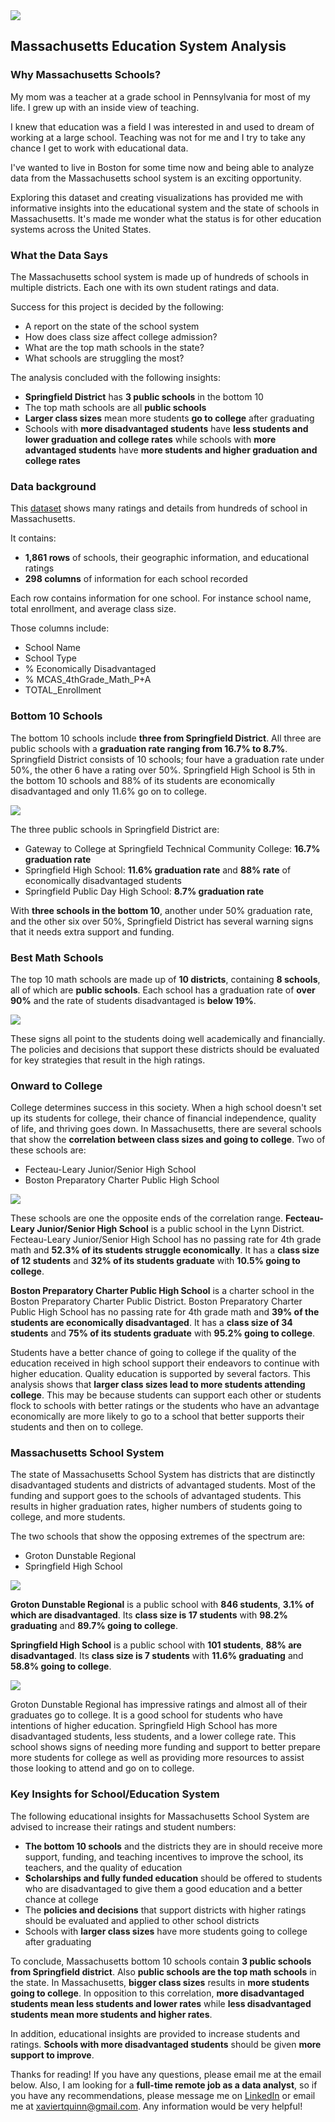 <img src="images/Massachusetts_CaseStudy.png?raw=true"/>

## Massachusetts Education System Analysis

### Why Massachusetts Schools?

My mom was a teacher at a grade school in Pennsylvania for most of my life. I grew up with an inside view of teaching.

I knew that education was a field I was interested in and used to dream of working at a large school. Teaching was not for me and I try to take any chance I get to work with educational data.

I've wanted to live in Boston for some time now and being able to analyze data from the Massachusetts school system is an exciting opportunity.

Exploring this dataset and creating visualizations has provided me with informative insights into the educational system and the state of schools in Massachusetts. It's made me wonder what the status is for other education systems across the United States.

### What the Data Says

The Massachusetts school system is made up of hundreds of schools in multiple districts. Each one with its own student ratings and data. 

Success for this project is decided by the following:
<ul>
  <li>A report on the state of the school system</li>
  <li>How does class size affect college admission?</li>
  <li>What are the top math schools in the state?</li>
  <li>What schools are struggling the most?</li>
</ul>

The analysis concluded with the following insights:
<ul>
  <li><strong>Springfield District</strong> has <strong>3 public schools</strong> in the bottom 10</li>
  <li>The top math schools are all <strong>public schools</strong></li>
  <li><strong>Larger class sizes</strong> mean more students <strong>go to college</strong> after graduating</li>
  <li>Schools with <strong>more disadvantaged students</strong> have <strong>less students and lower graduation and college rates</strong> while schools with <strong>more advantaged students</strong> have <strong>more students and higher graduation and college rates</strong></li>
</ul>

### Data background 

This [dataset](https://www.kaggle.com/datasets/ndalziel/massachusetts-public-schools-data) shows many ratings and details from hundreds of school in Massachusetts.

It contains:

<ul>
  <li><strong>1,861 rows</strong> of schools, their geographic information, and educational ratings</li>
  <li><strong>298 columns</strong> of information for each school recorded</li>
</ul>

Each row contains information for one school. For instance school name, total enrollment, and average class size.

Those columns include:

<ul>
  <li>School Name</li>
  <li>School Type</li>
  <li>% Economically Disadvantaged</li>
  <li>% MCAS_4thGrade_Math_P+A</li>
  <li>TOTAL_Enrollment</li>
</ul>

### Bottom 10 Schools

The bottom 10 schools include <strong>three from Springfield District</strong>. All three are public schools with a <strong>graduation rate ranging from 16.7% to 8.7%</strong>. Springfield District consists of 10 schools; four have a graduation rate under 50%, the other 6 have a rating over 50%. Springfield High School is 5th in the bottom 10 schools and 88% of its students are economically disadvantaged and only 11.6% go on to college.

<img src="images/MA_Bottom10.png?raw=true"/>

The three public schools in Springfield District are:
<ul>
  <li>Gateway to College at Springfield Technical Community College: <strong>16.7% graduation rate</strong></li>
  <li>Springfield High School: <strong>11.6% graduation rate</strong> and <strong>88% rate</strong> of economically disadvantaged students</li>
  <li>Springfield Public Day High School: <strong>8.7% graduation rate</strong></li>
</ul>

With <strong>three schools in the bottom 10</strong>, another under 50% graduation rate, and the other six over 50%, Springfield District has several warning signs that it needs extra support and funding.

### Best Math Schools

The top 10 math schools are made up of <strong>10 districts</strong>, containing <strong>8 schools</strong>, all of which are <strong>public schools</strong>. Each school has a graduation rate of <strong>over 90%</strong> and the rate of students disadvantaged is <strong>below 19%</strong>. 

<img src="images/MA_Top10Passing.png?raw=true"/>

These signs all point to the students doing well academically and financially. The policies and decisions that support these districts should be evaluated for key strategies that result in the high ratings.

### Onward to College

College determines success in this society. When a high school doesn't set up its students for college, their chance of financial independence, quality of life, and thriving goes  down. In Massachusetts, there are several schools that show the <strong>correlation between class sizes and going to college</strong>. Two of these schools are:
<ul>
  <li>Fecteau-Leary Junior/Senior High School</li>
  <li>Boston Preparatory Charter Public High School</li>
</ul>

<img src="images/MA_CollegeVsClass.png?raw=true"/>

These schools are one the opposite ends of the correlation range. <strong>Fecteau-Leary Junior/Senior High School</strong> is a public school in the Lynn District. Fecteau-Leary Junior/Senior High School has no passing rate for 4th grade math and <strong>52.3% of its students struggle economically</strong>. It has a <strong>class size of 12 students</strong> and <strong>32% of its students graduate</strong> with <strong>10.5% going to college</strong>.

<strong>Boston Preparatory Charter Public High School</strong> is a charter school in the Boston Preparatory Charter Public District. Boston Preparatory Charter Public High School has no passing rate for 4th grade math and <strong>39% of the students are economically disadvantaged</strong>. It has a <strong>class size of 34 students</strong> and <strong>75% of its students graduate</strong> with <strong>95.2% going to college</strong>.

Students have a better chance of going to college if the quality of the education received in high school support their endeavors to continue with higher education. Quality education is supported by several factors. This analysis shows that <strong>larger class sizes lead to more students attending college</strong>. This may be because students can support each other or students flock to schools with better ratings or the students who have an advantage economically are more likely to go to a school that better supports their students and then on to college.

### Massachusetts School System

The state of Massachusetts School System has districts that are distinctly disadvantaged students and districts of advantaged students. Most of the funding and support goes to the schools of advantaged students. This results in higher graduation rates, higher numbers of students going to college, and more students. 

The two schools that show the opposing extremes of the spectrum are:
<ul>
  <li>Groton Dunstable Regional</li>
  <li>Springfield High School</li>
</ul>

<img src="images/MA_best_worst.png?raw=true"/>

<strong>Groton Dunstable Regional</strong> is a public school with <strong>846 students</strong>, <strong>3.1% of which are disadvantaged</strong>. Its <strong>class size is 17 students</strong> with <strong>98.2% graduating</strong> and <strong>89.7% going to college</strong>.

<strong>Springfield High School</strong> is a public school with <strong>101 students</strong>, <strong>88% are disadvantaged</strong>. Its <strong>class size is 7 students</strong> with <strong>11.6% graduating</strong> and <strong>58.8% going to college</strong>.

<img src="images/MA_best_worst_college.png?raw=true"/>

Groton Dunstable Regional has impressive ratings and almost all of their graduates go to college. It is a good school for students who have intentions of higher education. Springfield High School has more disadvantaged students, less students, and a lower college rate. This school shows signs of needing more funding and support to better prepare more students for college as well as providing more resources to assist those looking to attend and go on to college.

### Key Insights for School/Education System

The following educational insights for Massachusetts School System are advised to increase their ratings and student numbers:
<ul>
  <li><strong>The bottom 10 schools</strong> and the districts they are in should receive more support, funding, and teaching incentives to improve the school, its teachers, and the quality of education</li>
  <li><strong>Scholarships and fully funded education</strong> should be offered to students who are disadvantaged to give them a good education and a better chance at college</li>
  <li>The <strong>policies and decisions</strong> that support districts with higher ratings should be evaluated and applied to other school districts</li>
  <li>Schools with <strong>larger class sizes</strong> have more students going to college after graduating</li>
</ul>

To conclude, Massachusetts bottom 10 schools contain <strong>3 public schools from Springfield district</strong>. Also <strong>public schools are the top math schools</strong> in the state. In Massachusetts, <strong>bigger class sizes</strong> results in <strong>more students going to college</strong>. In opposition to this correlation, <strong>more disadvantaged students mean less students and lower rates</strong> while <strong>less disadvantaged students mean more students and higher rates</strong>.

In addition, educational insights are provided to increase students and ratings. <strong>Schools with more disadvantaged students</strong> should be given <strong>more support to improve</strong>.

Thanks for reading! If you have any questions, please email me at the email below. Also, I am looking for a <strong>full-time remote job as a data analyst</strong>, so if you have any recommendations, please message me on [LinkedIn](https://www.linkedin.com/in/xaviertquinn/) or email me at xaviertquinn@gmail.com. Any information would be very helpful!
